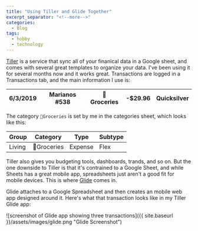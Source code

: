 ```yaml
---
title: "Using Tiller and Glide Together"
excerpt_separator: "<!--more-->"
categories:
  - Blog
tags:
  - hobby
  - technology
---
```


[Tiller](https://tillerhq.com) is a service that sync all of your finanical data in a Google sheet, and comes with several great templates to organize your data.
I've been using it for several months now and it works great. Transactions are logged in a Transactions tab, and the main information I use is:

<table class="table table-bordered table-hover table-condensed">
<thead><tr><th title="Field #1">6/3/2019</th>
<th title="Field #2">Marianos #538</th>
<th title="Field #3">🍞Groceries</th>
<th title="Field #4">-$29.96</th>
<th title="Field #5">Quicksilver</th>
</tr></thead>
<tbody></tbody></table>

The category `🍞Groceries` is set by me in the categories sheet, which looks like this:

<table class="table table-bordered table-hover table-condensed">
<thead><tr><th title="Field #1">Group</th>
<th title="Field #2">Category</th>
<th title="Field #3">Type</th>
<th title="Field #4">Subtype</th>
</tr></thead>
<tbody><tr>
<td>Living</td>
<td>🍞Groceries</td>
<td>Expense</td>
<td>Flex</td>
</tr>
</tbody></table>

Tiller also gives you budgeting tools, dashboards, trands, and so on. But the one downside to Tiller is that it's contrained to a Google Sheet, and while Sheets has a great mobile app, spreadsheets just aren't a good fit for mobile devices. This is where [Glide](https://glideapps.com) comes in.

Glide attaches to a Google Spreadsheet and then creates an mobile web app designed around it. Here's what that transaction looks like in my Tiller Glide app:

![screenshot of Glide app showing three transactions]({{ site.baseurl }}/assets/images/glide.png "Glide Screenshot")
